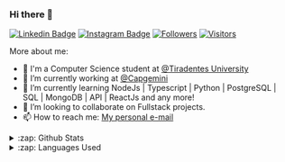 ### Hi there 👋

[![Linkedin Badge](https://img.shields.io/badge/-LinkedIn-blue?style=flat-square&logo=Linkedin&logoColor=white&link=https://www.linkedin.com/in/alissonfelipelsantos/)](https://www.linkedin.com/in/alissonfelipelsantos/)
[![Instagram Badge](https://img.shields.io/badge/-Instagram-purple?style=flat-square&logo=Instagram&logoColor=white&link=https://www.instagram.com/_alissx/?hl=pt-br)](https://www.instagram.com/_alissx/?hl=pt-br)
[![Followers](https://img.shields.io/github/followers/natanascimento?style=social&link=https://github.com/AlissonSantos17)](https://github.com/AlissonSantos17)
[![Visitors](https://visitor-badge.glitch.me/badge?page_id=github.com/AlissonSantos17)](https://github.com/AlissonSantos17)


More about me: 
- :school: I'm a Computer Science student at [@Tiradentes University](https://www.unit.br/en/undergraduate) 
- 🔭 I’m currently working at [@Capgemini](https://www.capgemini.com/br-pt/)
- 🌱 I’m currently learning NodeJs | Typescript | Python | PostgreSQL | SQL | MongoDB | API | ReactJs and any more!
- 👯 I’m looking to collaborate on Fullstack  projects.
- 📫 How to reach me: [My personal e-mail](mailto:alisson.wiin@gmail.com)

<details>
  <summary>:zap: Github Stats</summary>
  <img src="https://github-readme-stats.vercel.app/api?username=AlissonSantos17&&show_icons=true&title_color=ffffff&icon_color=ffffff&text_color=ffffff&bg_color=0D1117">
</details>

<details>
  <summary>:zap: Languages Used</summary>
  <img src="https://github-readme-stats.vercel.app/api/top-langs/?username=AlissonSantos17&layout=compact&bg_color=0D1117&text_color=ffffff">
</details>
<br/>

